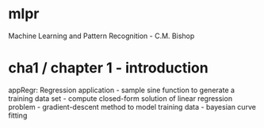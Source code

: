 # mlpr
Machine Learning and Pattern Recognition - C.M. Bishop

# cha1 / chapter 1 - introduction
appRegr: Regression application
    - sample sine function to generate a training data set
    - compute closed-form solution of linear regression problem
    - gradient-descent method to model training data
    - bayesian curve fitting
